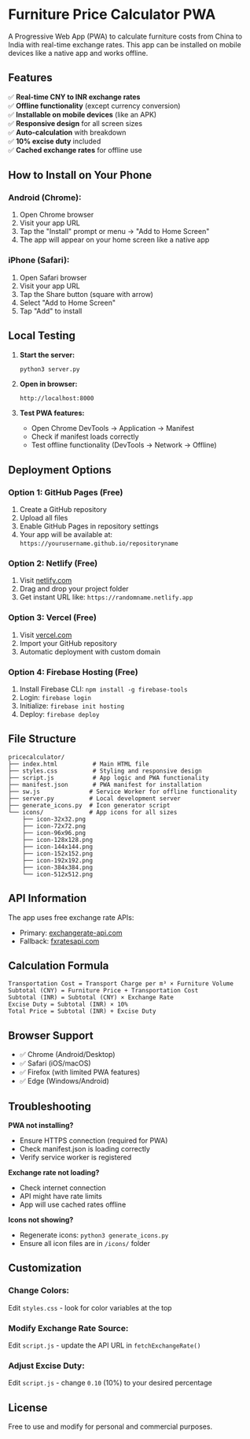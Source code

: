# Furniture Price Calculator PWA

A Progressive Web App (PWA) to calculate furniture costs from China to India with real-time exchange rates. This app can be installed on mobile devices like a native app and works offline.

## Features

✅ **Real-time CNY to INR exchange rates**  
✅ **Offline functionality** (except currency conversion)  
✅ **Installable on mobile devices** (like an APK)  
✅ **Responsive design** for all screen sizes  
✅ **Auto-calculation** with breakdown  
✅ **10% excise duty** included  
✅ **Cached exchange rates** for offline use  

## How to Install on Your Phone

### Android (Chrome):
1. Open Chrome browser
2. Visit your app URL
3. Tap the "Install" prompt or menu → "Add to Home Screen"
4. The app will appear on your home screen like a native app

### iPhone (Safari):
1. Open Safari browser
2. Visit your app URL
3. Tap the Share button (square with arrow)
4. Select "Add to Home Screen"
5. Tap "Add" to install

## Local Testing

1. **Start the server:**
   ```bash
   python3 server.py
   ```

2. **Open in browser:**
   ```
   http://localhost:8000
   ```

3. **Test PWA features:**
   - Open Chrome DevTools → Application → Manifest
   - Check if manifest loads correctly
   - Test offline functionality (DevTools → Network → Offline)

## Deployment Options

### Option 1: GitHub Pages (Free)
1. Create a GitHub repository
2. Upload all files
3. Enable GitHub Pages in repository settings
4. Your app will be available at: `https://yourusername.github.io/repositoryname`

### Option 2: Netlify (Free)
1. Visit [netlify.com](https://netlify.com)
2. Drag and drop your project folder
3. Get instant URL like: `https://randomname.netlify.app`

### Option 3: Vercel (Free)
1. Visit [vercel.com](https://vercel.com)
2. Import your GitHub repository
3. Automatic deployment with custom domain

### Option 4: Firebase Hosting (Free)
1. Install Firebase CLI: `npm install -g firebase-tools`
2. Login: `firebase login`
3. Initialize: `firebase init hosting`
4. Deploy: `firebase deploy`

## File Structure

```
pricecalculator/
├── index.html          # Main HTML file
├── styles.css          # Styling and responsive design
├── script.js           # App logic and PWA functionality
├── manifest.json       # PWA manifest for installation
├── sw.js              # Service Worker for offline functionality
├── server.py          # Local development server
├── generate_icons.py  # Icon generator script
└── icons/             # App icons for all sizes
    ├── icon-32x32.png
    ├── icon-72x72.png
    ├── icon-96x96.png
    ├── icon-128x128.png
    ├── icon-144x144.png
    ├── icon-152x152.png
    ├── icon-192x192.png
    ├── icon-384x384.png
    └── icon-512x512.png
```

## API Information

The app uses free exchange rate APIs:
- Primary: [exchangerate-api.com](https://exchangerate-api.com)
- Fallback: [fxratesapi.com](https://fxratesapi.com)

## Calculation Formula

```
Transportation Cost = Transport Charge per m³ × Furniture Volume
Subtotal (CNY) = Furniture Price + Transportation Cost
Subtotal (INR) = Subtotal (CNY) × Exchange Rate
Excise Duty = Subtotal (INR) × 10%
Total Price = Subtotal (INR) + Excise Duty
```

## Browser Support

- ✅ Chrome (Android/Desktop)
- ✅ Safari (iOS/macOS)
- ✅ Firefox (with limited PWA features)
- ✅ Edge (Windows/Android)

## Troubleshooting

**PWA not installing?**
- Ensure HTTPS connection (required for PWA)
- Check manifest.json is loading correctly
- Verify service worker is registered

**Exchange rate not loading?**
- Check internet connection
- API might have rate limits
- App will use cached rates offline

**Icons not showing?**
- Regenerate icons: `python3 generate_icons.py`
- Ensure all icon files are in `/icons/` folder

## Customization

### Change Colors:
Edit `styles.css` - look for color variables at the top

### Modify Exchange Rate Source:
Edit `script.js` - update the API URL in `fetchExchangeRate()`

### Adjust Excise Duty:
Edit `script.js` - change `0.10` (10%) to your desired percentage

## License

Free to use and modify for personal and commercial purposes.
